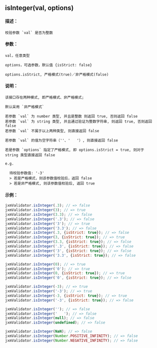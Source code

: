 
## isInteger(val, options)

#### 描述：

    校验参数 `val` 是否为整数

#### 参数：

    val，任意类型

    options，可选参数，默认值 {isStrict: false}

    options.isStrict, 严格模式(true)／非严格模式(false)

#### 说明：

    该接口存在两种模式, 即严格模式、非严格模式;

    默认采用 `非严格模式`

    若参数 `val` 为 number 类型, 并且是整数 则返回 true, 否则返回 false
    若参数 `val` 为 string 类型, 并且通过验证为整数字符串, 则返回 true, 否则返回 false
    若参数 `val` 不属于以上两种类型, 则直接返回 false

    若参数 `val` 的值为空字符串（''、'   '）, 则直接返回 false

    若是参数 `options` 指定了严格模式, 即 options.isStrict = true, 则对于 string 类型直接返回 false

    e.g.

      待校验参数值: '-3'
      > 若是严格模式，则该参数值校验后，返回 false
      > 若是非严格模式, 则该参数值校验后, 返回 true

#### 示例：

```javascript
jxmValidator.isInteger(.3); // => false
jxmValidator.isInteger(3); // => true
jxmValidator.isInteger(3.3); // => false
jxmValidator.isInteger('.3'); // => false
jxmValidator.isInteger('3'); // => true
jxmValidator.isInteger('3.3'); // => false
jxmValidator.isInteger(.3, {isStrict: true}); // => false
jxmValidator.isInteger(3, {isStrict: true}); // => true
jxmValidator.isInteger(3.3, {isStrict: true}); // => false
jxmValidator.isInteger('.3', {isStrict: true}); // => false
jxmValidator.isInteger('3', {isStrict: true}); // => false
jxmValidator.isInteger('3.3', {isStrict: true}); // => false

jxmValidator.isInteger(0); // => true
jxmValidator.isInteger('0'); // => true
jxmValidator.isInteger(0, {isStrict: true}); // => true
jxmValidator.isInteger('0', {isStrict: true}); // => false

jxmValidator.isInteger(-3); // => true
jxmValidator.isInteger('-3'); // => true
jxmValidator.isInteger(-3, {isStrict: true}); // => true
jxmValidator.isInteger('-3', {isStrict: true}); // => false

jxmValidator.isInteger(''); // => false
jxmValidator.isInteger('   '); // => false
jxmValidator.isInteger(null); // => false
jxmValidator.isInteger(undefined); // => false

jxmValidator.isInteger(NaN); // => false
jxmValidator.isInteger(Number.POSITIVE_INFINITY); // => false
jxmValidator.isInteger(Number.NEGATIVE_INFINITY); // => false
```
